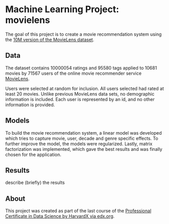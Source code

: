 # Machine Learning Project: movielens

The goal of this project is to create a movie recommendation system using the
[10M version of the MovieLens dataset](https://grouplens.org/datasets/movielens/10m/).


## Data

The dataset contains 10000054 ratings and 95580 tags applied to 10681 movies by
71567 users of the online movie recommender service [MovieLens](https://movielens.org).

Users were selected at random for inclusion. All users selected had rated at
least 20 movies. Unlike previous MovieLens data sets, no demographic information
is included. Each user is represented by an id, and no other information is provided.

## Models

To build the movie recommendation system, a linear model was developed which
tries to capture movie, user, decade and genre specific effects. To further
improve the model, the models were regularized. Lastly, matrix factorization
was implemented, which gave the best results and was finally chosen for the
application.

## Results

describe (briefly) the results

## About

This project was created as part of the last course of the [Professional Certificate
in Data Science by HarvardX via edx.org](https://www.edx.org/professional-certificate/harvardx-data-science?index=product&queryID=c3c7b56387e49eea61ef0a3406c52d37&position=1).
